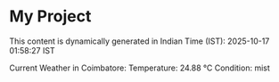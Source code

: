 # My Project

This content is dynamically generated in Indian Time (IST): 2025-10-17 01:58:27 IST


Current Weather in Coimbatore:
Temperature: 24.88 °C
Condition: mist
